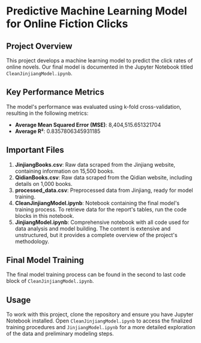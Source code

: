 # Predictive Machine Learning Model for Online Fiction Clicks

## Project Overview
This project develops a machine learning model to predict the click rates of online novels. Our final model is documented in the Jupyter Notebook titled `CleanJinjiangModel.ipynb`.

## Key Performance Metrics
The model's performance was evaluated using k-fold cross-validation, resulting in the following metrics:
- **Average Mean Squared Error (MSE)**: 8,404,515.651321704
- **Average R²**: 0.8357806345931185

## Important Files
1. **JinjiangBooks.csv**: Raw data scraped from the Jinjiang website, containing information on 15,500 books.
2. **QidianBooks.csv**: Raw data scraped from the Qidian website, including details on 1,000 books.
3. **processed_data.csv**: Preprocessed data from Jinjiang, ready for model training.
4. **CleanJinjiangModel.ipynb**: Notebook containing the final model's training process. To retrieve data for the report's tables, run the code blocks in this notebook.
5. **JinjiangModel.ipynb**: Comprehensive notebook with all code used for data analysis and model building. The content is extensive and unstructured, but it provides a complete overview of the project's methodology.

## Final Model Training
The final model training process can be found in the second to last code block of `CleanJinjiangModel.ipynb`.

## Usage
To work with this project, clone the repository and ensure you have Jupyter Notebook installed. Open `CleanJinjiangModel.ipynb` to access the finalized training procedures and `JinjiangModel.ipynb` for a more detailed exploration of the data and preliminary modeling steps.

